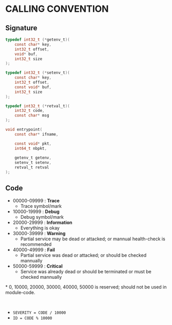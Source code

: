 # CALLING CONVENTION

## Signature

```c
typedef int32_t (*getenv_t)(
    const char* key,
    int32_t offset,
    void* buf,
    int32_t size
);

typedef int32_t (*setenv_t)(
    const char* key,
    int32_t offset,
    const void* buf,
    int32_t size  
);

typedef int32_t (*retval_t)(
    int32_t code,
    const char* msg
);

void entrypoint(
    const char* ifname,

    const void* pkt,
    int64_t nbpkt,
    
    getenv_t getenv,
    setenv_t setenv,
    retval_t retval
);
```

## Code

- 00000-09999 : **Trace**
    - Trace symbol/mark
- 10000-19999 : **Debug**
    - Debug symbol/mark
- 20000-29999 : **Information**
    - Everything is okay
- 30000-39999 : **Warning**
    - Partial service may be dead or attacked; or mannual health-check is recommended
- 40000-49999 : **Fail**
    - Partial service was dead or attacked; or should be checked mannually
- 50000-59999 : **Critical**
    - Service was already dead or should be terminated or must be checked mannually

\* 0, 10000, 20000, 30000, 40000, 50000 is reserved; should not be used in module-code.

<br/>

- `SEVERITY = CODE / 10000`
- `ID = CODE % 10000`
